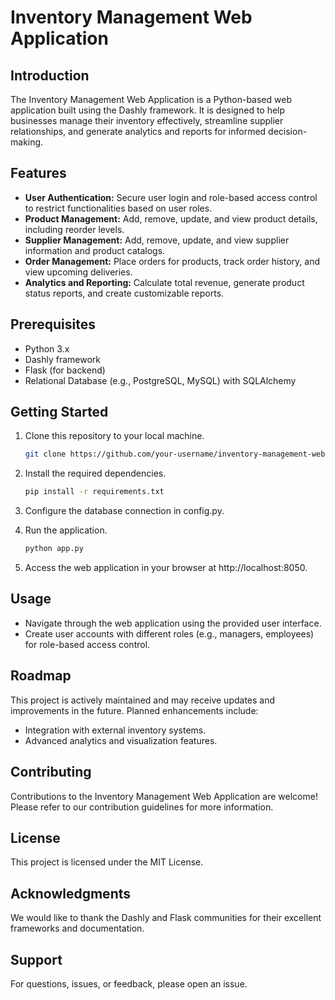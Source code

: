 # Inventory Management Web Application

## Introduction

The Inventory Management Web Application is a Python-based web application built using the Dashly framework. It is designed to help businesses manage their inventory effectively, streamline supplier relationships, and generate analytics and reports for informed decision-making.

## Features

- **User Authentication:** Secure user login and role-based access control to restrict functionalities based on user roles.
- **Product Management:** Add, remove, update, and view product details, including reorder levels.
- **Supplier Management:** Add, remove, update, and view supplier information and product catalogs.
- **Order Management:** Place orders for products, track order history, and view upcoming deliveries.
- **Analytics and Reporting:** Calculate total revenue, generate product status reports, and create customizable reports.

## Prerequisites

- Python 3.x
- Dashly framework
- Flask (for backend)
- Relational Database (e.g., PostgreSQL, MySQL) with SQLAlchemy

## Getting Started

1. Clone this repository to your local machine.

   ```bash
   git clone https://github.com/your-username/inventory-management-webapp.git
   ```

2. Install the required dependencies.

   ``` bash
   pip install -r requirements.txt
   ```

3. Configure the database connection in config.py.

4. Run the application.

   ```bash
   python app.py
   ```

5. Access the web application in your browser at http://localhost:8050.

## Usage

- Navigate through the web application using the provided user interface.
- Create user accounts with different roles (e.g., managers, employees) for role-based access control.

## Roadmap

This project is actively maintained and may receive updates and improvements in the future. Planned enhancements include:

- Integration with external inventory systems.
- Advanced analytics and visualization features.

## Contributing

Contributions to the Inventory Management Web Application are welcome! Please refer to our contribution guidelines for more information.

## License

This project is licensed under the MIT License.

## Acknowledgments

We would like to thank the Dashly and Flask communities for their excellent frameworks and documentation.

## Support

For questions, issues, or feedback, please open an issue.
